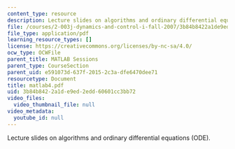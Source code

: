 ```yaml
---
content_type: resource
description: Lecture slides on algorithms and ordinary differential equations (ODE).
file: /courses/2-003j-dynamics-and-control-i-fall-2007/3b84b8422a1de9ed2edd60601cc3bb72_matlab4.pdf
file_type: application/pdf
learning_resource_types: []
license: https://creativecommons.org/licenses/by-nc-sa/4.0/
ocw_type: OCWFile
parent_title: MATLAB Sessions
parent_type: CourseSection
parent_uid: e591073d-637f-2015-2c3a-dfe6470dee71
resourcetype: Document
title: matlab4.pdf
uid: 3b84b842-2a1d-e9ed-2edd-60601cc3bb72
video_files:
  video_thumbnail_file: null
video_metadata:
  youtube_id: null
---
```

Lecture slides on algorithms and ordinary differential equations (ODE).